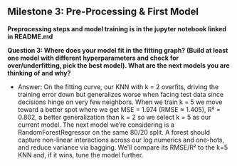 ## Milestone 3: Pre-Processing & First Model

**Preprocessing steps and model training is in the jupyter notebook linked in README.md**

**Question 3: Where does your model fit in the fitting graph? (Build at least one model with different hyperparameters and check for over/underfitting, pick the best model). What are the next models you are thinking of and why?**

- Answer: On the fitting curve, our KNN with k = 2 overfits, driving the training error down but generalizes worse when facing test data since decisions hinge on very few neighbors. When we train k = 5 we move toward a better spot where we get MSE = 1.974 (RMSE ≈ 1.405), R² = 0.802, a better generalization than k = 2 so we select k = 5 as our current model. The next model we’re considering is a RandomForestRegressor on the same 80/20 split. A forest should capture non-linear interactions across our log numerics and one-hots, and reduce variance via bagging. We’ll compare its RMSE/R² to the k=5 KNN and, if it wins, tune the model further.

